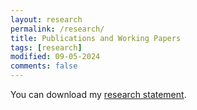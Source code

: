 ```yaml
---
layout: research
permalink: /research/
title: Publications and Working Papers
tags: [research]
modified: 09-05-2024
comments: false
---
```

You can download my <a href="https://drive.google.com/file/d/1ckpSNJs5ykfIJvQqBd6JouF9vLMZ3HSQ/view?usp=sharing" target="_blank">research statement</a>.
